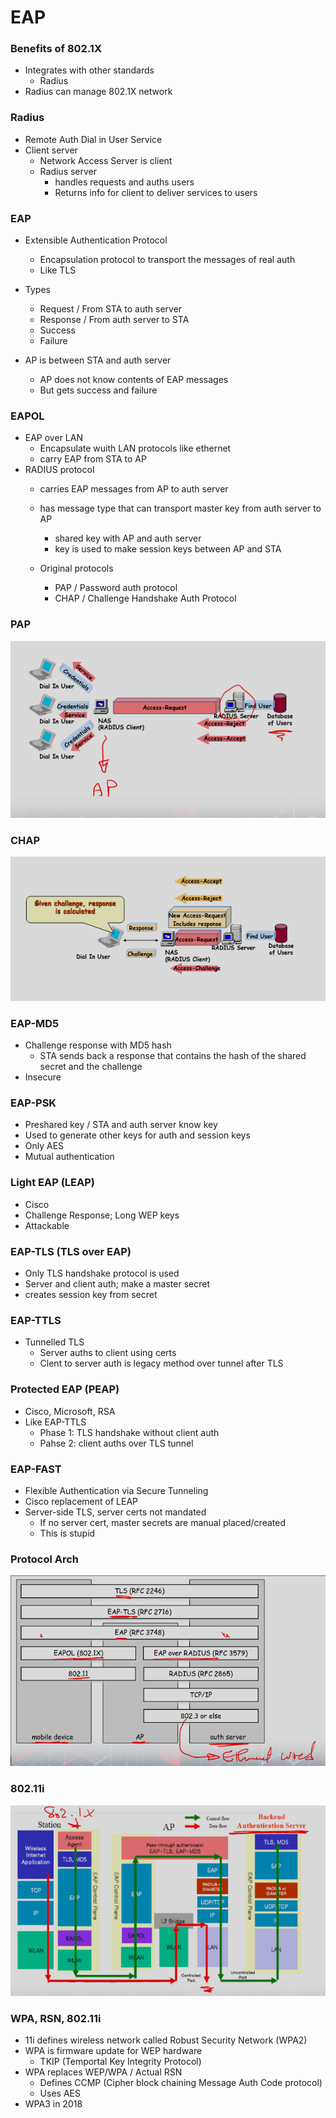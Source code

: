 
# EAP


### Benefits of 802.1X
- Integrates with other standards
    -  Radius
- Radius can manage 802.1X network

### Radius
- Remote Auth Dial in User Service
- Client server
    - Network Access Server is client 
    - Radius server
        - handles requests and auths users
        - Returns info for client to deliver services to users


### EAP
- Extensible Authentication Protocol
    - Encapsulation protocol to transport the messages of real auth
    - Like TLS
- Types
    - Request / From STA to auth server
    - Response / From auth server to STA
    - Success
    - Failure

- AP is between STA and auth server
    - AP does not know contents of EAP messages
    - But gets success and failure


### EAPOL
- EAP over LAN
    - Encapsulate wuith LAN protocols like ethernet
    - carry EAP from STA to AP
- RADIUS protocol
    - carries EAP messages from AP to auth server
    - has message type that can transport master key from auth server to AP
        - shared key with AP and auth server
        - key is used to make session keys between AP and STA
    
    - Original protocols
        - PAP / Password auth protocol
        - CHAP / Challenge Handshake Auth Protocol


### PAP

![pap](./pap.png)


### CHAP

![chap](./chap.png)


### EAP-MD5 
- Challenge response with MD5 hash
    - STA sends back a response that contains the hash of the shared secret and the challenge 
-  Insecure

### EAP-PSK
- Preshared key / STA and auth server know key
- Used to generate other keys for auth and session keys 
- Only AES 
- Mutual authentication

### Light EAP (LEAP)
- Cisco
- Challenge Response; Long WEP keys
- Attackable

### EAP-TLS (TLS over EAP)
- Only TLS handshake protocol is used
- Server and client auth; make a master secret
- creates session key from secret

### EAP-TTLS
- Tunnelled TLS
    - Server auths to client using certs
    - Clent to server auth is legacy method over tunnel after TLS

### Protected EAP (PEAP)
- Cisco, Microsoft, RSA
- Like EAP-TTLS
    - Phase 1: TLS handshake without client auth
    - Pahse 2: client auths over TLS tunnel

### EAP-FAST
- Flexible Authentication via Secure Tunneling
- Cisco replacement of LEAP
- Server-side TLS, server certs not mandated
    - If no server cert, master secrets are manual placed/created
    - This is stupid


### Protocol Arch

![arch](./arch.png)


### 802.11i

![11](./11.png)




### WPA, RSN, 802.11i
- 11i defines wireless network called Robust Security Network (WPA2)
- WPA is firmware update for WEP hardware
    - TKIP (Temportal Key Integrity Protocol)
- WPA replaces WEP/WPA / Actual RSN
    - Defines CCMP (Cipher block chaining Message Auth Code protocol)
    - Uses AES
- WPA3 in 2018






